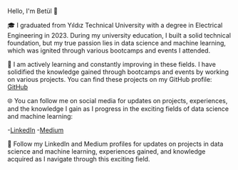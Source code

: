 Hello, I'm Betül 👋

🎓 I graduated from Yıldız Technical University with a degree in Electrical Engineering in 2023. During my university education, I built a solid technical foundation, but my true passion lies in data science and machine learning, which was ignited through various bootcamps and events I attended.

🚀 I am actively learning and constantly improving in these fields. I have solidified the knowledge gained through bootcamps and events by working on various projects. You can find these projects on my GitHub profile: [GitHub](https://github.com/betul13)

🌐 You can follow me on social media for updates on projects, experiences, and the knowledge I gain as I progress in the exciting fields of data science and machine learning:


-[LinkedIn](https://www.linkedin.com/in/betululuocak/)
-[Medium](https://medium.com/@betuldogan406)


💼 Follow my LinkedIn and Medium profiles for updates on projects in data science and machine learning, experiences gained, and knowledge acquired as I navigate through this exciting field.
